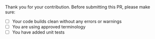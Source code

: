 Thank you for your contribution. Before submitting this PR, please make sure:

- [ ] Your code builds clean without any errors or warnings
- [ ] You are using approved terminology
- [ ] You have added unit tests
